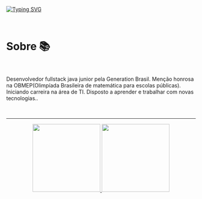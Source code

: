 [![Typing SVG](https://readme-typing-svg.herokuapp.com?size=40&color=00255&center=true&vCenter=true&width=1000&lines=Desenvolvedor+web;Full-stack+java)](https://git.io/typing-svg)

<br>
<h1> Sobre 📚 </h1>
<br>
<p>Desenvolvedor fullstack java junior pela Generation Brasil. Menção honrosa na OBMEP(Olimpíada Brasileira de matemática para escolas públicas). Iniciando carreira na área de TI. Disposto a aprender e trabalhar com novas tecnologias..</p>

<br>
<hr>
<div align="center">
  <a href="https://github.com/Cr7stian8">
  <img height="180em" src="http://github-readme-streak-stats.herokuapp.com?    user=Cr7stian8&theme=highcontrast&date_format=j%2Fn%5B%2FY%5D&sideNums=3E63FF&stroke=3651DD&ring=2656DD&dates=000000&fire=FF0000&background=FFFFFF&currStreakLabel=FF00  00&border=FFFFFF&currStreakNum=FF0000&sideLabels=000000" />
  <img height="180em" src="https://github-readme-stats.vercel.app/api/top-langs/?username=Cr7stian8&layout=compact&langs_count=7&theme=default"/>
</div>
  

  
